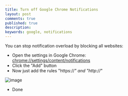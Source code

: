 ```yaml
---
title: Turn off Google Chrome Notifications
layout: post
comments: true
published: true
description: 
keywords: google, notifications
---
```


You can stop notification overload by blocking all websites:

* Open the settings in Google Chrome: [chrome://settings/content/notifications](chrome://settings/content/notifications)
* Click the "Add" button
* Now just add the rules "https://*" and "http://*"

![image](https://user-images.githubusercontent.com/781074/51208802-eee91500-190e-11e9-861b-1ff3c7357017.png)

* Done
